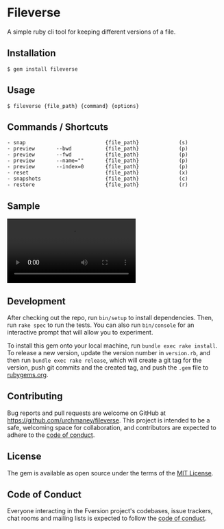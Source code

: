 # Fileverse

A simple ruby cli tool for keeping different versions of a file.

## Installation

    $ gem install fileverse

## Usage

    $ fileverse {file_path} {command} {options}

## Commands / Shortcuts
    - snap                          {file_path}             (s)
    - preview       --bwd           {file_path}             (p)
    - preview       --fwd           {file_path}             (p)
    - preview       --name=""       {file_path}             (p)
    - preview       --index=0       {file_path}             (p)
    - reset                         {file_path}             (x)
    - snapshots                     {file_path}             (c)
    - restore                       {file_path}             (r)

## Sample
<video controls src="sample.mp4" title="Fileverse Sample"></video>

## Development

After checking out the repo, run `bin/setup` to install dependencies. Then, run `rake spec` to run the tests. You can also run `bin/console` for an interactive prompt that will allow you to experiment.

To install this gem onto your local machine, run `bundle exec rake install`. To release a new version, update the version number in `version.rb`, and then run `bundle exec rake release`, which will create a git tag for the version, push git commits and the created tag, and push the `.gem` file to [rubygems.org](https://rubygems.org).

## Contributing

Bug reports and pull requests are welcome on GitHub at https://github.com/urchmaney/fileverse. This project is intended to be a safe, welcoming space for collaboration, and contributors are expected to adhere to the [code of conduct](https://github.com/[USERNAME]/fileverse/blob/master/CODE_OF_CONDUCT.md).

## License

The gem is available as open source under the terms of the [MIT License](https://opensource.org/licenses/MIT).

## Code of Conduct

Everyone interacting in the Fversion project's codebases, issue trackers, chat rooms and mailing lists is expected to follow the [code of conduct](https://github.com/[USERNAME]/fversion/blob/master/CODE_OF_CONDUCT.md).
